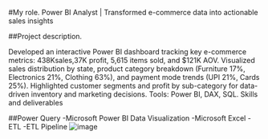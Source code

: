 
#My role. Power BI Analyst | Transformed e-commerce data into actionable sales insights

##Project description.

Developed an interactive Power BI dashboard tracking key e-commerce metrics: 
438Ksales,37K profit, 5,615 items sold, and $121K AOV. 
Visualized sales distribution by state, product category breakdown (Furniture 17%, Electronics 21%, Clothing 63%), and payment mode trends (UPI 21%, Cards 25%). 
Highlighted customer segments and profit by sub-category for data-driven inventory and marketing decisions. Tools: Power BI, DAX, SQL.
Skills and deliverables

##Power Query
-Microsoft Power BI Data Visualization
-Microsoft Excel
-ETL
-ETL Pipeline
![image](https://github.com/user-attachments/assets/01f9ea2d-1c60-4d0a-b6fb-4136ca13d21a)
